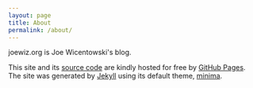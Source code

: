 ```yaml
---
layout: page
title: About
permalink: /about/
---
```


joewiz.org is Joe Wicentowski's blog.

This site and its [source code](https://github.com/joewiz/joewiz.github.io) are kindly hosted for free by [GitHub Pages](https://pages.github.com/). The site was generated by [Jekyll](http://jekyllrb.com/) using its default theme, [minima](https://github.com/jekyll/minima).